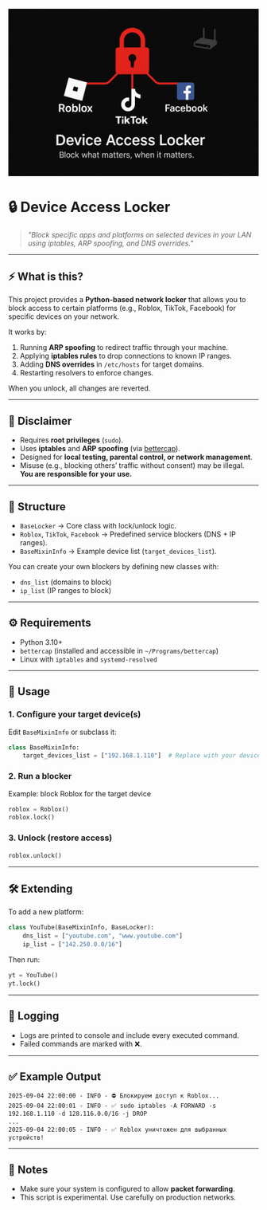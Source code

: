 ![throttle_banner](./assets/banner.png)

# 🔒 Device Access Locker

> _"Block specific apps and platforms on selected devices in your LAN using iptables, ARP spoofing, and DNS overrides."_  

---

## ⚡ What is this?

This project provides a **Python-based network locker** that allows you to block access to certain platforms (e.g., Roblox, TikTok, Facebook) for specific devices on your network.

It works by:
1. Running **ARP spoofing** to redirect traffic through your machine.  
2. Applying **iptables rules** to drop connections to known IP ranges.  
3. Adding **DNS overrides** in `/etc/hosts` for target domains.  
4. Restarting resolvers to enforce changes.  

When you unlock, all changes are reverted.  

---

## 🚨 Disclaimer

- Requires **root privileges** (`sudo`).  
- Uses **iptables** and **ARP spoofing** (via [bettercap](https://www.bettercap.org/)).  
- Designed for **local testing, parental control, or network management**.  
- Misuse (e.g., blocking others’ traffic without consent) may be illegal. **You are responsible for your use.**  

---

## 📂 Structure

- `BaseLocker` → Core class with lock/unlock logic.  
- `Roblox`, `TikTok`, `Facebook` → Predefined service blockers (DNS + IP ranges).  
- `BaseMixinInfo` → Example device list (`target_devices_list`).  

You can create your own blockers by defining new classes with:
- `dns_list` (domains to block)  
- `ip_list` (IP ranges to block)  

---

## ⚙️ Requirements

- Python 3.10+  
- `bettercap` (installed and accessible in `~/Programs/bettercap`)  
- Linux with `iptables` and `systemd-resolved`  

---

## 🚀 Usage

### 1. Configure your target device(s)
Edit `BaseMixinInfo` or subclass it:
```python
class BaseMixinInfo:
    target_devices_list = ["192.168.1.110"]  # Replace with your device IP
````

### 2. Run a blocker

Example: block Roblox for the target device

```python
roblox = Roblox()
roblox.lock()
```

### 3. Unlock (restore access)

```python
roblox.unlock()
```

---

## 🛠️ Extending

To add a new platform:

```python
class YouTube(BaseMixinInfo, BaseLocker):
    dns_list = ["youtube.com", "www.youtube.com"]
    ip_list = ["142.250.0.0/16"]
```

Then run:

```python
yt = YouTube()
yt.lock()
```

---

## 🧭 Logging

* Logs are printed to console and include every executed command.
* Failed commands are marked with ❌.

---

## ✅ Example Output

```
2025-09-04 22:00:00 - INFO - ⛔ Блокируем доступ к Roblox...
2025-09-04 22:00:01 - INFO - ✅ sudo iptables -A FORWARD -s 192.168.1.110 -d 128.116.0.0/16 -j DROP
...
2025-09-04 22:00:05 - INFO - ✅ Roblox уничтожен для выбранных устройств!
```

---

## 📌 Notes

* Make sure your system is configured to allow **packet forwarding**.
* This script is experimental. Use carefully on production networks.
